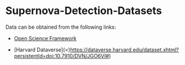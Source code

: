 # Supernova-Detection-Datasets

Data can be obtained from the following links:

 -  [Open Science Framework](https://osf.io/qj3bw/)
 
 -  [Harvard Dataverse](<)https://dataverse.harvard.edu/dataset.xhtml?persistentId=doi:10.7910/DVN/JGO6VI#)

